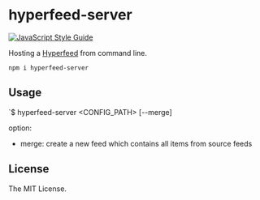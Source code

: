 # hyperfeed-server

[![JavaScript Style Guide](https://img.shields.io/badge/code%20style-standard-brightgreen.svg)](http://standardjs.com/)

Hosting a [Hyperfeed](https://github.com/poga/hyperfeed) from command line.

`npm i hyperfeed-server`

## Usage

`$ hyperfeed-server <CONFIG_PATH> [--merge]

option:

* merge: create a new feed which contains all items from source feeds

## License

The MIT License.
